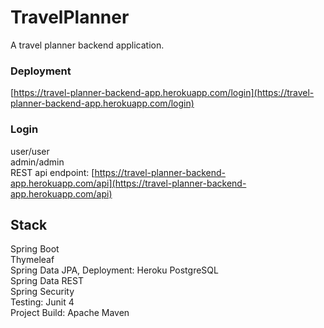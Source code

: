 # TravelPlanner
A travel planner backend application.

### Deployment
[https://travel-planner-backend-app.herokuapp.com/login](https://travel-planner-backend-app.herokuapp.com/login)

### Login 
user/user  
admin/admin  
REST api endpoint: [https://travel-planner-backend-app.herokuapp.com/api](https://travel-planner-backend-app.herokuapp.com/api)

## Stack
Spring Boot  
Thymeleaf  
Spring Data JPA, Deployment: Heroku PostgreSQL  
Spring Data REST  
Spring Security  
Testing: Junit 4  
Project Build: Apache Maven  
